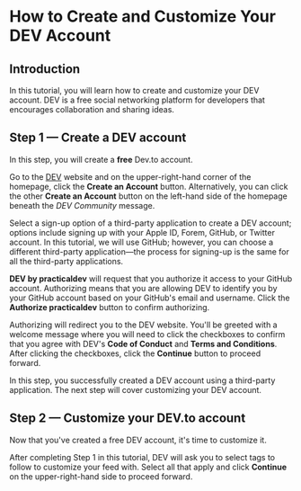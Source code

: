 # How to Create and Customize Your DEV Account

## Introduction
In this tutorial, you will learn how to create and customize your DEV account. DEV is a free social networking platform for developers that encourages collaboration and sharing ideas.

## Step 1 — Create a DEV account
In this step, you will create a **free** Dev.to account. 

Go to the [DEV](dev.to) website and on the upper-right-hand corner of the homepage, click the **Create an Account** button. Alternatively, you can click the other **Create an Account** button on the left-hand side of the homepage beneath the _DEV Community_ message.

Select a sign-up option of a third-party application to create a DEV account; options include signing up with your Apple ID, Forem, GitHub, or Twitter account. In this tutorial, we will use GitHub; however, you can choose a different third-party application—the process for signing-up is the same for all the third-party applications. 

**DEV by practicaldev** will request that you authorize it access to your GitHub account. Authorizing means that you are allowing DEV to identify you by your GitHub account based on your GitHub's email and username. Click the **Authorize practicaldev** button to confirm authorizing. 

Authorizing will redirect you to the DEV website. You'll be greeted with a welcome message where you will need to click the checkboxes to confirm that you agree with DEV's **Code of Conduct** and **Terms and Conditions**. After clicking the checkboxes, click the **Continue** button to proceed forward.

In this step, you successfully created a DEV account using a third-party application. The next step will cover customizing your DEV account.

## Step 2 — Customize your DEV.to account
Now that you've created a free DEV account, it's time to customize it. 

After completing Step 1 in this tutorial, DEV will ask you to select tags to follow to customize your feed with. Select all that apply and click **Continue** on the upper-right-hand side to proceed forward.


